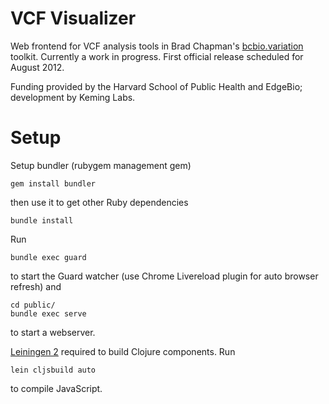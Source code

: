 VCF Visualizer
==============

Web frontend for VCF analysis tools in Brad Chapman's [bcbio.variation](https://github.com/chapmanb/bcbio.variation) toolkit.
Currently a work in progress.
First official release scheduled for August 2012.

Funding provided by the Harvard School of Public Health and EdgeBio; development by Keming Labs.


Setup
=====

Setup bundler (rubygem management gem)

    gem install bundler

then use it to get other Ruby dependencies

    bundle install

Run

    bundle exec guard

to start the Guard watcher (use Chrome Livereload plugin for auto browser refresh) and

    cd public/
    bundle exec serve

to start a webserver.

[Leiningen 2](https://github.com/technomancy/leiningen/) required to build Clojure components.
Run

    lein cljsbuild auto

to compile JavaScript.
